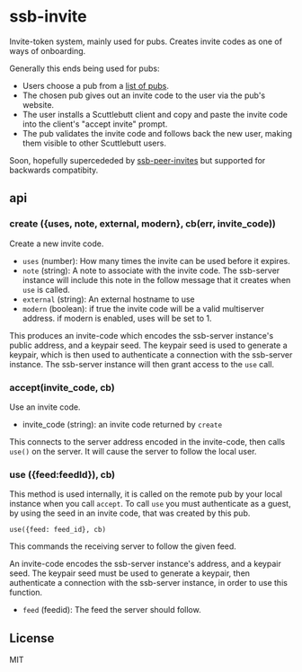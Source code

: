 # ssb-invite

Invite-token system, mainly used for pubs. Creates invite codes as one of ways of onboarding.

Generally this ends being used for pubs:

- Users choose a pub from a [list of pubs](https://github.com/ssbc/ssb-server/wiki/Pub-Servers).
- The chosen pub gives out an invite code to the user via the pub's website.
- The user installs a Scuttlebutt client and copy and paste the invite code into the client's "accept invite" prompt.
- The pub validates the invite code and follows back the new user, making them visible to other Scuttlebutt users.

Soon, hopefully supercededed by [ssb-peer-invites](https://github.com/ssbc/ssb-peer-invites) but supported for backwards compatibity.

## api

### create ({uses, note, external, modern}, cb(err, invite_code))

Create a new invite code.

- `uses` (number): How many times the invite can be used before it expires.
- `note` (string): A note to associate with the invite code. The ssb-server instance will
    include this note in the follow message that it creates when `use` is
    called.
- `external` (string): An external hostname to use
- `modern` (boolean): if true the invite code will be a valid multiserver address.
  if modern is enabled, uses will be set to 1.

This produces an invite-code which encodes the ssb-server instance's public address,
and a keypair seed. The keypair seed is used to generate a keypair, which is then used to authenticate a connection with the ssb-server instance.
The ssb-server instance will then grant access to the `use` call.

### accept(invite_code, cb)

Use an invite code.

 - invite_code (string): an invite code returned by `create`

This connects to the server address encoded in the invite-code, then calls `use()` on the server.
It will cause the server to follow the local user.


### use ({feed:feedId}), cb)

This method is used internally, it is called on the remote pub by your local instance
when you call `accept`. To call `use` you must authenticate
as a guest, by using the seed in an invite code, that was created by this pub.

`use({feed: feed_id}, cb)`

This commands the receiving server to follow the given feed.

An invite-code encodes the ssb-server instance's address, and a keypair seed.
The keypair seed must be used to generate a keypair, then authenticate a connection with the ssb-server instance, in order to use this function.

 - `feed` (feedid): The feed the server should follow.

## License

MIT
